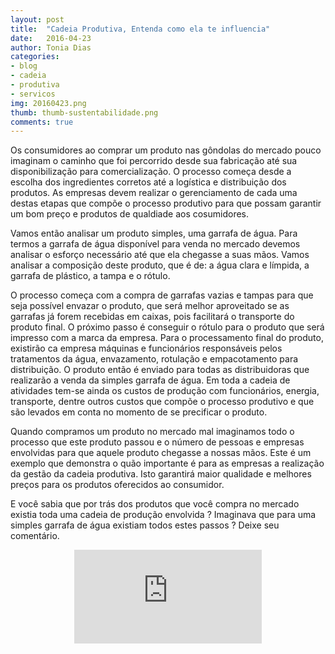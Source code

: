 ```yaml
---
layout: post
title:  "Cadeia Produtiva, Entenda como ela te influencia"
date:   2016-04-23
author: Tonia Dias
categories: 
- blog
- cadeia
- produtiva
- servicos
img: 20160423.png
thumb: thumb-sustentabilidade.png
comments: true
---
```


Os consumidores ao comprar um produto nas gôndolas do mercado pouco imaginam o caminho que foi percorrido desde sua fabricação até sua disponibilização para comercialização. O processo começa desde a escolha dos ingredientes corretos até a logística e distribuição dos produtos. As empresas devem realizar o gerenciamento de cada uma destas etapas que compõe o processo produtivo para que possam garantir um bom preço e produtos de qualdiade aos cosumidores. <!--more-->

Vamos então analisar um produto simples, uma garrafa de água. Para termos a garrafa de água disponível para venda no mercado devemos analisar o esforço necessário até que ela chegasse a suas mãos. Vamos analisar a composição deste produto, que é de: a água clara e límpida, a garrafa de plástico, a tampa e o rótulo.

O processo começa com a compra de garrafas vazias e tampas para que seja possível envazar o produto, que será melhor aproveitado se as garrafas já forem recebidas em caixas, pois facilitará o transporte do produto final. O próximo passo é conseguir o rótulo para o produto que será impresso com a marca da empresa. Para o processamento final do produto, existirão ca empresa máquinas e funcionários responsáveis pelos tratamentos da água, envazamento, rotulação e empacotamento para distribuição. O produto então é enviado para todas as distribuidoras que realizarão a venda da simples garrafa de água. Em toda a cadeia de atividades tem-se ainda os custos de produção com funcionários, energia, transporte, dentre outros custos que compõe o processo produtivo e que são levados em conta no momento de se precificar o produto.

Quando compramos um produto no mercado mal imaginamos todo o processo que este produto passou e o número de pessoas e empresas envolvidas para que aquele produto chegasse a nossas mãos. Este é um exemplo que demonstra o quão importante é para as empresas a realização da gestão da cadeia produtiva. Isto garantirá maior qualidade e melhores preços para os produtos oferecidos ao consumidor.

E você sabia que por trás dos produtos que você compra no mercado existia toda uma cadeia de produção envolvida ? Imaginava que para uma simples garrafa de água existiam todos estes passos ? Deixe seu comentário.

<p align="center">
    <iframe class="videoFrame" src="https://www.youtube.com/embed/E1viFYWocGU" frameborder="0" allowfullscreen></iframe>
</p>